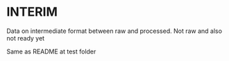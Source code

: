 # INTERIM

Data on intermediate format between raw and processed. Not raw and also not ready yet

Same as README at test folder
